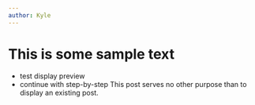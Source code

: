 ```yaml
---
author: Kyle
---
```

# This is some sample text #

 - test display preview
 - continue with step-by-step
This post serves no other purpose than to display an existing post.